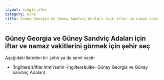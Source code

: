 ```yaml
---
layout: single_ulke
category: ulke
title: Güney Georgia ve Güney Sandviç Adaları için iftar ve namaz vakitlerini görmek için şehir seç
---
```



## Güney Georgia ve Güney Sandviç Adaları için iftar ve namaz vakitlerini görmek için şehir seç

Aşağıdaki listeden bir şehir ya da semt seçin


* [İngiltere](/iftar.html?sehir=İngiltere&ulke=Güney Georgia ve Güney Sandviç Adaları)
